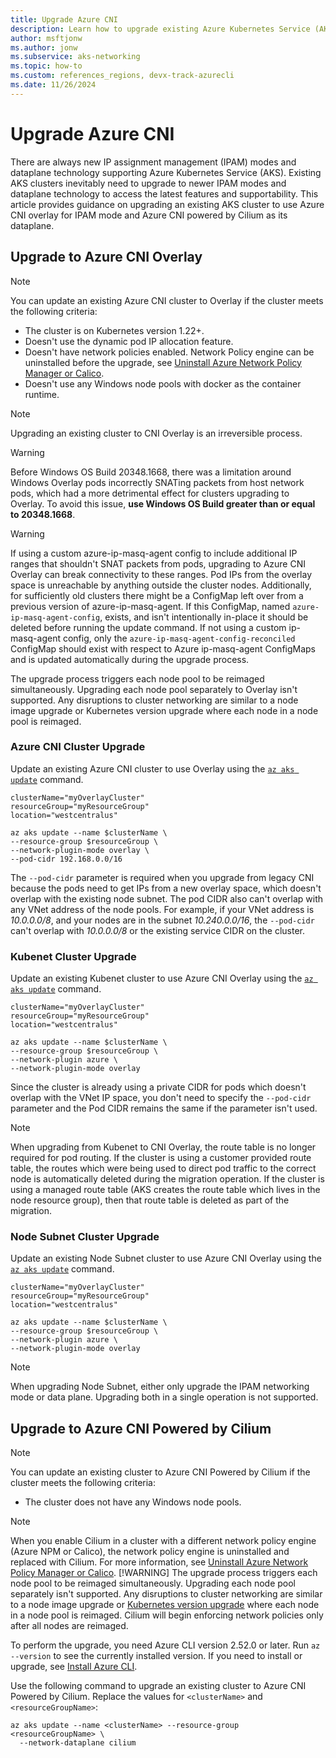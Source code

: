 ```yaml
---
title: Upgrade Azure CNI
description: Learn how to upgrade existing Azure Kubernetes Service (AKS) clusters IPAM modes and dataplane technology.
author: msftjonw
ms.author: jonw
ms.subservice: aks-networking
ms.topic: how-to
ms.custom: references_regions, devx-track-azurecli
ms.date: 11/26/2024
---
```


# Upgrade Azure CNI

There are always new IP assignment management (IPAM) modes and dataplane technology supporting Azure Kubernetes Service (AKS). Existing AKS clusters inevitably need to upgrade to newer IPAM modes and dataplane technology to access the latest features and supportability. This article provides guidance on upgrading an existing AKS cluster to use Azure CNI overlay for IPAM mode and Azure CNI powered by Cilium as its dataplane.

## Upgrade to Azure CNI Overlay

> [!NOTE]
> You can update an existing Azure CNI cluster to Overlay if the cluster meets the following criteria:
>
> - The cluster is on Kubernetes version 1.22+.
> - Doesn't use the dynamic pod IP allocation feature.
> - Doesn't have network policies enabled. Network Policy engine can be uninstalled before the upgrade, see [Uninstall Azure Network Policy Manager or Calico](use-network-policies.md#uninstall-azure-network-policy-manager-or-calico).
> - Doesn't use any Windows node pools with docker as the container runtime.

> [!NOTE]
> Upgrading an existing cluster to CNI Overlay is an irreversible process.

> [!WARNING]
> Before Windows OS Build 20348.1668, there was a limitation around Windows Overlay pods incorrectly SNATing packets from host network pods, which had a more detrimental effect for clusters upgrading to Overlay. To avoid this issue, **use Windows OS Build greater than or equal to 20348.1668**.

> [!WARNING]
> If using a custom azure-ip-masq-agent config to include additional IP ranges that shouldn't SNAT packets from pods, upgrading to Azure CNI Overlay can break connectivity to these ranges. Pod IPs from the overlay space is unreachable by anything outside the cluster nodes.
> Additionally, for sufficiently old clusters there might be a ConfigMap left over from a previous version of azure-ip-masq-agent. If this ConfigMap, named `azure-ip-masq-agent-config`, exists, and isn't intentionally in-place it should be deleted before running the update command.
> If not using a custom ip-masq-agent config, only the `azure-ip-masq-agent-config-reconciled` ConfigMap should exist with respect to Azure ip-masq-agent ConfigMaps and is updated automatically during the upgrade process.

The upgrade process triggers each node pool to be reimaged simultaneously. Upgrading each node pool separately to Overlay isn't supported. Any disruptions to cluster networking are similar to a node image upgrade or Kubernetes version upgrade where each node in a node pool is reimaged.

### Azure CNI Cluster Upgrade

Update an existing Azure CNI cluster to use Overlay using the [`az aks update`][az-aks-update] command.

```azurecli-interactive
clusterName="myOverlayCluster"
resourceGroup="myResourceGroup"
location="westcentralus"

az aks update --name $clusterName \
--resource-group $resourceGroup \
--network-plugin-mode overlay \
--pod-cidr 192.168.0.0/16
```

The `--pod-cidr` parameter is required when you upgrade from legacy CNI because the pods need to get IPs from a new overlay space, which doesn't overlap with the existing node subnet. The pod CIDR also can't overlap with any VNet address of the node pools. For example, if your VNet address is *10.0.0.0/8*, and your nodes are in the subnet *10.240.0.0/16*, the `--pod-cidr` can't overlap with *10.0.0.0/8* or the existing service CIDR on the cluster.


### Kubenet Cluster Upgrade

Update an existing Kubenet cluster to use Azure CNI Overlay using the [`az aks update`][az-aks-update] command.

```azurecli-interactive
clusterName="myOverlayCluster"
resourceGroup="myResourceGroup"
location="westcentralus"

az aks update --name $clusterName \
--resource-group $resourceGroup \
--network-plugin azure \
--network-plugin-mode overlay 
```

Since the cluster is already using a private CIDR for pods which doesn't overlap with the VNet IP space, you don't need to specify the `--pod-cidr` parameter and the Pod CIDR remains the same if the parameter isn't used.

> [!NOTE]
> When upgrading from Kubenet to CNI Overlay, the route table is no longer required for pod routing. If the cluster is using a customer provided route table, the routes which were being used to direct pod traffic to the correct node is automatically deleted during the migration operation. If the cluster is using a managed route table (AKS creates the route table which lives in the node resource group), then that route table is deleted as part of the migration.

### Node Subnet Cluster Upgrade

Update an existing Node Subnet cluster to use Azure CNI Overlay using the [`az aks update`][az-aks-update] command.

```azurecli-interactive
clusterName="myOverlayCluster"
resourceGroup="myResourceGroup"
location="westcentralus"

az aks update --name $clusterName \
--resource-group $resourceGroup \
--network-plugin azure \
--network-plugin-mode overlay 
```

> [!NOTE]
> When upgrading Node Subnet, either only upgrade the IPAM networking mode or data plane. Upgrading both in a single operation is not supported.

## Upgrade to Azure CNI Powered by Cilium

> [!NOTE]
> You can update an existing cluster to Azure CNI Powered by Cilium if the cluster meets the following criteria:
>
> - The cluster does not have any Windows node pools.

> [!NOTE]
> When you enable Cilium in a cluster with a different network policy engine (Azure NPM or Calico), the network policy engine is uninstalled and replaced with Cilium. For more information, see [Uninstall Azure Network Policy Manager or Calico](./use-network-policies.md#uninstall-azure-network-policy-manager-or-calico).
> [!WARNING]
> The upgrade process triggers each node pool to be reimaged simultaneously. Upgrading each node pool separately isn't supported. Any disruptions to cluster networking are similar to a node image upgrade or [Kubernetes version upgrade](./upgrade-cluster.md) where each node in a node pool is reimaged.
Cilium will begin enforcing network policies only after all nodes are reimaged.

To perform the upgrade, you need Azure CLI version 2.52.0 or later. Run `az --version` to see the currently installed version. If you need to install or upgrade, see [Install Azure CLI](/cli/azure/install-azure-cli).

Use the following command to upgrade an existing cluster to Azure CNI Powered by Cilium. Replace the values for `<clusterName>` and `<resourceGroupName>`:

```azurecli-interactive
az aks update --name <clusterName> --resource-group <resourceGroupName> \
  --network-dataplane cilium
```

<!-- LINKS - Internal -->
[az-aks-update]: /cli/azure/aks#az_aks_update
